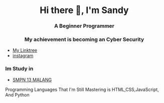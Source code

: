 <h1 align="center">Hi there 👋, I'm Sandy</h1>
<h3 align="center">A Beginner Programmer </h3>
<h3 align="center">My achievement is becoming an Cyber Security</h3>

- [My Linktree](sanndyxzz.github.io)
- [instagram](https://www.instagram.com/sanndyxz/)

<h3 align="left">Im Study in</h3>

- [SMPN 13 MALANG](smpn13malang.sch.id)

<hp align="left">Programming Languages That I'm Still Mastering is HTML,CSS,JavaScript, And Python</p>
